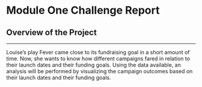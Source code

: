 # Module One Challenge Report

## Overview of the Project
---
Louise’s play Fever came close to its fundraising goal in a short amount of time. Now, she wants to know how different campaigns fared in relation to their launch dates and their funding goals. Using the data available, an analysis will be performed by visualizing the campaign outcomes based on their launch dates and their funding goals.
